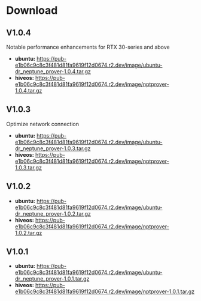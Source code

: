 # Download
## V1.0.4
Notable performance enhancements for RTX 30-series and above
- **ubuntu:** https://pub-e1b06c9c8c3f481d81fa9619f12d0674.r2.dev/image/ubuntu-dr_neptune_prover-1.0.4.tar.gz
- **hiveos:** https://pub-e1b06c9c8c3f481d81fa9619f12d0674.r2.dev/image/nptprover-1.0.4.tar.gz

## V1.0.3
Optimize network connection
- **ubuntu:** https://pub-e1b06c9c8c3f481d81fa9619f12d0674.r2.dev/image/ubuntu-dr_neptune_prover-1.0.3.tar.gz
- **hiveos:** https://pub-e1b06c9c8c3f481d81fa9619f12d0674.r2.dev/image/nptprover-1.0.3.tar.gz

## V1.0.2
- **ubuntu:** https://pub-e1b06c9c8c3f481d81fa9619f12d0674.r2.dev/image/ubuntu-dr_neptune_prover-1.0.2.tar.gz
- **hiveos:** https://pub-e1b06c9c8c3f481d81fa9619f12d0674.r2.dev/image/nptprover-1.0.2.tar.gz

## V1.0.1
- **ubuntu:** https://pub-e1b06c9c8c3f481d81fa9619f12d0674.r2.dev/image/ubuntu-dr_neptune_prover-1.0.1.tar.gz
- **hiveos:** https://pub-e1b06c9c8c3f481d81fa9619f12d0674.r2.dev/image/nptprover-1.0.1.tar.gz
